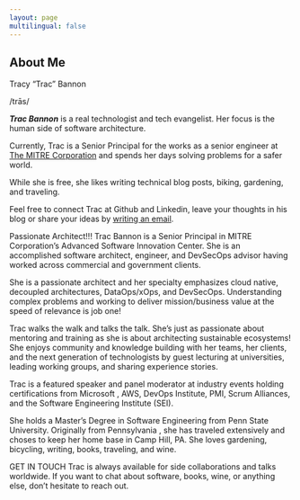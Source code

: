```yaml
---
layout: page
multilingual: false
---
```


## About Me
Tracy “Trac” Bannon

/trās/

**_Trac Bannon_** is a real technologist and tech evangelist. Her focus is the human side of software architecture.

Currently, Trac is a Senior Principal for the  works as a senior engineer at [The MITRE Corporation](https://www.mitre.org/) and spends her days solving problems for a safer world.

While she is free, she likes writing technical blog posts, biking, gardening, and traveling.

Feel free to connect Trac at Github and Linkedin, leave your thoughts in his blog or share your ideas by [writing an email](mailto:tracybannon@gmail.com). 

Passionate Architect!!! Trac Bannon is a Senior Principal in MITRE Corporation’s Advanced Software Innovation Center.  She is an accomplished software architect, engineer, and DevSecOps advisor having worked across commercial and government clients.  

She is a passionate architect and her specialty emphasizes cloud native, decoupled architectures, DataOps/xOps, and DevSecOps.  Understanding complex problems and working to deliver mission/business value at the speed of relevance is job one!

Trac walks the walk and talks the talk.  She’s just as passionate about mentoring and training as she is about architecting sustainable ecosystems! She enjoys community and knowledge building with her teams, her clients, and the next generation of technologists by guest lecturing at universities, leading working groups, and sharing experience stories. 

Trac is a featured speaker and panel moderator at industry events holding certifications from Microsoft , AWS,  DevOps Institute, PMI, Scrum Alliances, and the Software Engineering Institute (SEI).

She holds a Master’s Degree in Software Engineering from Penn State University. Originally from Pennsylvania , she has traveled extensively and choses to keep her home base in Camp Hill, PA. She loves gardening, bicycling, writing, books, traveling, and wine.

GET IN TOUCH
Trac is always available for side collaborations and talks worldwide. If you want to chat about software, books, wine, or anything else, don’t hesitate to reach out.